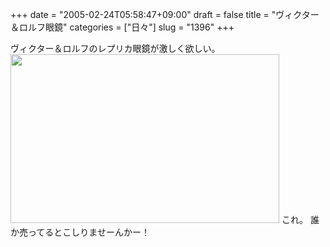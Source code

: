 +++
date = "2005-02-24T05:58:47+09:00"
draft = false
title = "ヴィクター＆ロルフ眼鏡"
categories = ["日々"]
slug = "1396"
+++

ヴィクター＆ロルフのレプリカ眼鏡が激しく欲しい。
<img src="http://ieiriblog.jugem.jp/?image=4140" width="430" height="270" alt="" class="pict" />
これ。
誰か売ってるとこしりませーんかー！
